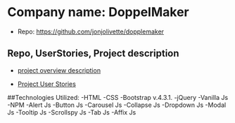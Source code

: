 # Company name: DoppelMaker

- Repo: https://github.com/jonjolivette/dopplemaker

## Repo, UserStories, Project description

- [project overview description](<./archive/requirements/User-Stories-(Required).pdf>)

- [Project User Stories](./archive/requirements/Doppelmaker-create-your-temporary-body-double.pdf)

##Technologies Utilized:
-HTML
-CSS
-Bootstrap v.4.3.1.
-jQuery
-Vanilla Js
-NPM
-Alert Js
-Button Js
-Carousel Js
-Collapse Js
-Dropdown Js
-Modal Js
-Tooltip Js
-Scrollspy Js
-Tab Js
-Affix Js
